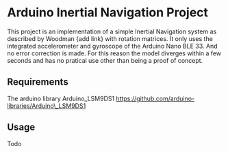 # Arduino Inertial Navigation Project

This project is an implementation of a simple Inertial Navigation system as described by Woodman {add link} with rotation matrices. It only uses the integrated accelerometer and gyroscope of the Arduino Nano BLE 33. And no error correction is made. For this reason the model diverges within a few seconds and has no pratical use other than being a proof of concept.

## Requirements

The arduino library Arduino\_LSM9DS1 https://github.com/arduino-libraries/Arduino\_LSM9DS1

## Usage

Todo



